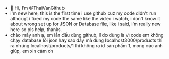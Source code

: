 - 👋 Hi, I’m @ThaiVanGithub
- i'm new here, this is the first time i use github cuz my code didn't run althougt i fixed my code the same like the video i watch, i don't know it about wrong set up for JSON or Database file, like i said, i'm really new here so pls help, thanks.
- chào mấy anh ạ, em lần đầu dùng github, lí do dùng là vì code em không chạy database lỗi json hay sao đấy mà dùng localhost3000/products thì ra nhưng localhost/products/1 thì không ra id sản phẩm 1, mong các anh giúp, em xin cảm ơn
